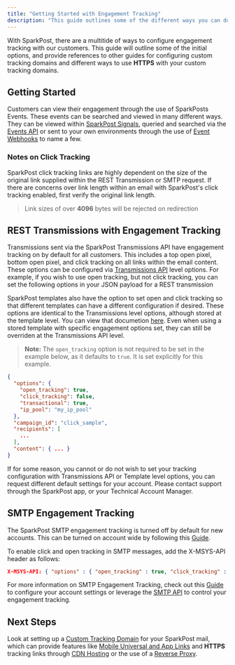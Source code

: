 ```yaml
---
title: "Getting Started with Engagement Tracking"
description: "This guide outlines some of the different ways you can do engagement tracking with SparkPost"
---
```


With SparkPost, there are a multitide of ways to configure engagement tracking with our customers.  This guide will outline some of the initial options, and provide references to other guides for configuring custom tracking domains and different ways to use **HTTPS** with your custom tracking domains.

## Getting Started
Customers can view their engagement through the use of SparkPosts Events.  These events can be searched and viewed in many different ways.  They can be viewed within [SparkPost Signals](https://www.sparkpost.com/docs/reporting/signals-analytics/), queried and searched via the [Events API](https://developers.sparkpost.com/api/events/) or sent to your own environments through the use of [Event Webhooks](https://developers.sparkpost.com/api/webhooks/) to name a few.


### Notes on Click Tracking
SparkPost click tracking links are highly dependent on the size of the original link supplied within the REST Transmission or SMTP request.  If there are concerns over link length within an email with SparkPost's click tracking enabled, first verify the original link length.

> Link sizes of over **4096** bytes will be rejected on redirection

## REST Transmissions with Engagement Tracking
Transmissions sent via the SparkPost Transmissions API have engagement tracking on by default for all customers.  This includes a top open pixel, bottom open pixel, and click tracking on all links within the email content.  These options can be configured via [Transmissions API](https://developers.sparkpost.com/api/transmissions/) level options.  For example, if you wish to use open tracking, but not click tracking, you can set the following options in your JSON payload for a REST transmission

SparkPost templates also have the option to set open and click tracking so that different templates can have a different configuration if desired.  These options are identical to the Transmissions level options, although stored at the template level.  You can view that documetion [here](https://developers.sparkpost.com/api/templates/#header-template-object).  Even when using a stored template with specific engagement options set, they can still be overriden at the Transmissions API level.

> **Note:** The `open_tracking` option is not required to be set in the example below, as it defaults to `true`.  It is set explicitly for this example.


```json
{
  "options": {
    "open_tracking": true,
    "click_tracking": false,
    "transactional": true,
    "ip_pool": "my_ip_pool"
  },
  "campaign_id": "click_sample",
  "recipients": [
    ...
  ],
  "content": { ... }
}
```

If for some reason, you cannot or do not wish to set your tracking configuration with Transmissions API or Template level options, you can request different default settings for your account.  Please contact support through the SparkPost app, or your Technical Account Manager.

## SMTP Engagement Tracking
The SparkPost SMTP engagement tracking is turned off by default for new accounts.  This can be turned on account wide by following this [Guide](https://www.sparkpost.com/docs/tech-resources/smtp-engagement-tracking/).

To enable click and open tracking in SMTP messages, add the X-MSYS-API header as follows:

```json
X-MSYS-API: { "options" : { "open_tracking" : true, "click_tracking" : true } }
```

For more information on SMTP Engagement Tracking, check out this [Guide](https://www.sparkpost.com/docs/tech-resources/smtp-engagement-tracking/) to configure your account settings or leverage the [SMTP API](https://developers.sparkpost.com/api/smtp/) to control your engagement tracking. 


## Next Steps
Look at setting up a [Custom Tracking Domain](https://www.sparkpost.com/docs/tech-resources/enabling-multiple-custom-tracking-domains/) for your SparkPost mail, which can provide features like [Mobile Universal and App Links](https://www.sparkpost.com/docs/tech-resources/enabling-multiple-custom-tracking-domains/) and **HTTPS** tracking links through [CDN Hosting](https://www.sparkpost.com/docs/tech-resources/enabling-https-engagement-tracking-on-sparkpost/) or the use of a [Reverse Proxy](https://www.sparkpost.com/docs/tech-resources/using-proxy-https-tracking-domain/).